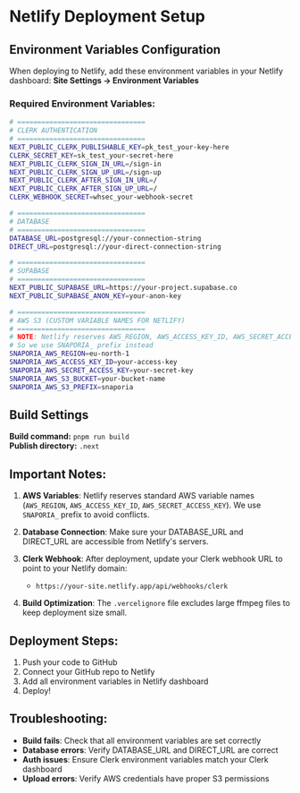 # Netlify Deployment Setup

## Environment Variables Configuration

When deploying to Netlify, add these environment variables in your Netlify dashboard:
**Site Settings → Environment Variables**

### Required Environment Variables:

```bash
# ================================
# CLERK AUTHENTICATION
# ================================
NEXT_PUBLIC_CLERK_PUBLISHABLE_KEY=pk_test_your-key-here
CLERK_SECRET_KEY=sk_test_your-secret-here
NEXT_PUBLIC_CLERK_SIGN_IN_URL=/sign-in
NEXT_PUBLIC_CLERK_SIGN_UP_URL=/sign-up
NEXT_PUBLIC_CLERK_AFTER_SIGN_IN_URL=/
NEXT_PUBLIC_CLERK_AFTER_SIGN_UP_URL=/
CLERK_WEBHOOK_SECRET=whsec_your-webhook-secret

# ================================
# DATABASE
# ================================
DATABASE_URL=postgresql://your-connection-string
DIRECT_URL=postgresql://your-direct-connection-string

# ================================
# SUPABASE
# ================================
NEXT_PUBLIC_SUPABASE_URL=https://your-project.supabase.co
NEXT_PUBLIC_SUPABASE_ANON_KEY=your-anon-key

# ================================
# AWS S3 (CUSTOM VARIABLE NAMES FOR NETLIFY)
# ================================
# NOTE: Netlify reserves AWS_REGION, AWS_ACCESS_KEY_ID, AWS_SECRET_ACCESS_KEY
# So we use SNAPORIA_ prefix instead
SNAPORIA_AWS_REGION=eu-north-1
SNAPORIA_AWS_ACCESS_KEY_ID=your-access-key
SNAPORIA_AWS_SECRET_ACCESS_KEY=your-secret-key
SNAPORIA_AWS_S3_BUCKET=your-bucket-name
SNAPORIA_AWS_S3_PREFIX=snaporia
```

## Build Settings

**Build command:** `pnpm run build`  
**Publish directory:** `.next`

## Important Notes:

1. **AWS Variables**: Netlify reserves standard AWS variable names (`AWS_REGION`, `AWS_ACCESS_KEY_ID`, `AWS_SECRET_ACCESS_KEY`). We use `SNAPORIA_` prefix to avoid conflicts.

2. **Database Connection**: Make sure your DATABASE_URL and DIRECT_URL are accessible from Netlify's servers.

3. **Clerk Webhook**: After deployment, update your Clerk webhook URL to point to your Netlify domain:
   - `https://your-site.netlify.app/api/webhooks/clerk`

4. **Build Optimization**: The `.vercelignore` file excludes large ffmpeg files to keep deployment size small.

## Deployment Steps:

1. Push your code to GitHub
2. Connect your GitHub repo to Netlify
3. Add all environment variables in Netlify dashboard
4. Deploy!

## Troubleshooting:

- **Build fails**: Check that all environment variables are set correctly
- **Database errors**: Verify DATABASE_URL and DIRECT_URL are correct
- **Auth issues**: Ensure Clerk environment variables match your Clerk dashboard
- **Upload errors**: Verify AWS credentials have proper S3 permissions
